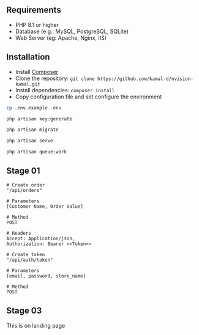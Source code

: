 
## Requirements

* PHP 8.1 or higher
* Database (e.g.: MySQL, PostgreSQL, SQLite)
* Web Server (eg: Apache, Nginx, IIS)

## Installation

* Install [Composer](https://getcomposer.org/download)
* Clone the repository: `git clone https://github.com/kamal-d/nvision-kamal.git`
* Install dependencies: `composer install`
* Copy configuration file and set configure the environment

```bash
cp .env.example .env
```
```bash
php artisan key:generate
```
```bash
php artisan migrate
```
```bash
php artisan serve
```
```bash
php artisan queue:work
```




## Stage 01


```
# Create order 
"/api/orders"

# Parameters 
[Customer Name, Order Value]

# Method
POST

# Headers
Accept: Application/json,
Authorization: Bearer <<Token>>

# Create token 
"/api/auth/token"

# Parameters 
[email, password, store_name]

# Method
POST
```

## Stage 03

This is on landing page
